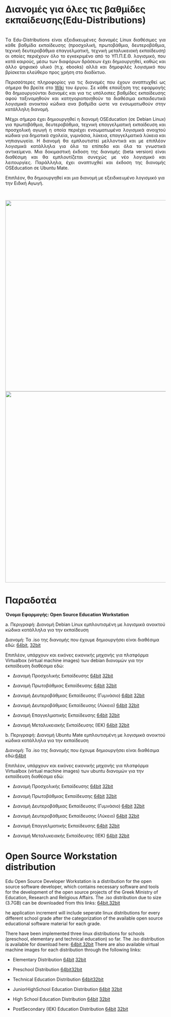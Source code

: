 # Διανομές για όλες τις βαθμίδες εκπαίδευσης(Edu-Distributions)

<p align="justify">
<br>
Tα Edu-Distributions είναι εξειδικευμένες διανομές Linux διαθέσιμες για κάθε βαθμίδα εκπαίδευσης (προσχολική, πρωτοβάθμια, δευτεροβάθμια, tεχνική δευτεροβάθμια επαγγελματική, τεχνική μεταλυκειακή εκπαίδευση) οι οποίες περιέχουν όλο το εγκεκριμένο από το ΥΠ.Π.Ε.Θ. λογισμικό, που κατά καιρούς, μέσω των διαφόρων δράσεων έχει δημιουργηθεί, καθώς και άλλο ψηφιακό υλικό (π.χ. ebooks) αλλά και δημοφιλές λογισμικό που βρίσκεται ελεύθερο προς χρήση στο διαδίκτυο.
<br>

<p align="justify">
Περισσότερες πληροφορίες για τις διανομές που έχουν αναπτυχθεί ως σήμερα θα βρείτε στο <A href="https://git.minedu.gov.gr/itminedu/edu_distributions/wikis/Home">Wiki</A> του έργου.
Σε κάθε επαύξηση της εφαρμογής θα δημιουργούνται διανομές και για τις υπόλοιπες βαθμίδες εκπαίδευσης αφού ταξινομηθούν και κατηγοριοποιηθούν τα διαθέσιμα εκπαιδευτικά λογισμικά ανοικτού κώδικα ανα βαθμίδα ώστε να ενσωματωθούν στην κατάλληλη διανομή. 

<p align="justify">
Μέχρι σήμερα έχει δημιουργηθεί η διανομή OSEducation (σε Debian Linux) για πρωτοβάθμια, δευτεροβάθμια, τεχνική επαγγελματική εκπαίδευση και προσχολική αγωγή η οποία περιέχει ενσωματωμένα λογισμικά ανοιχτού κώδικα για δημοτικά σχολεία, γυμνάσια, λύκεια, επαγγελματικά λύκεια και νηπιαγωγεία. Η διανομή θα εμπλουτιστεί μελλοντικά και με επιπλέον λογισμικά κατάλληλα για όλα τα επίπεδα και όλα τα γνωστικά αντικείμενα. 
Μια δοκιμαστική έκδοση της διανομής (beta version) είναι διαθέσιμη και θα εμπλουτίζεται συνεχώς με νέο λογισμικό και λειτουργίες. 
Παράλληλα, έχει αναπτυχθεί και έκδοση της διανομής OSEducation σε Ubuntu Mate. 
</p>
<p>Επιπλέον, θα δημιουργηθεί και μια διανομή με εξειδικευμένο λογισμικό για την Ειδική Αγωγή. </p>
</p>
<br>
<p align="center">
  <img src="http://ostdev.minedu.gov.gr/~sofiakom/OSElementary32.jpeg" width=800 height=600/> 
  
  <br>
  <img src="http://ostdev.minedu.gov.gr/~sofiakom/Ubuntu_Elementary64.jpeg" width=800 height=600/>

</p>




# Παραδοτέα

**Όνομα Εφαρμογής: Open Source Education Workstation**

a. Περιγραφή: Διανομή Debian Linux εμπλουτισμένη με λογισμικά ανοικτού κώδικα κατάλληλα για την εκπαίδευση

Διανομή: Τα .iso της διανομής που έχουμε δημιουργήσει είναι διαθέσιμα εδώ:
<A href="https://pithos.okeanos.grnet.gr/public/8Wr5zLcqY4ixkPKgGtA175">64bit</A>,
<A href="https://pithos.okeanos.grnet.gr/public/eABhTjjfP5VHhTVWiT9nq">32bit</A>

Επιπλέον, υπάρχουν και εικόνες εικονικής μηχανής για πλατφόρμα Virtualbox (virtual machine images) των debian διανομών για την εκπαίδευση διαθέσιμα εδώ:


* Διανομή Προσχολικής Εκπαίδευσης <A href="https://pithos.okeanos.grnet.gr/public/b23a9aYuAjmrdn8ydrZek3">64bit</A> <A href="https://pithos.okeanos.grnet.gr/public/96oVUaX4qjIreokr5AtYr4">32bit</A>

* Διανομή Πρωτοβάθμιας Εκπαίδευσης <A href="https://pithos.okeanos.grnet.gr/public/5lUvDwTJCDcWjsKUFQcsI2">64bit</A> <A href="https://pithos.okeanos.grnet.gr/public/6NXocDtK7Jsp1lHLBJRBZ2">32bit</A>

* Διανομή Δευτεροβάθμιας Εκπαίδευσης (Γυμνάσιο) <A href="https://pithos.okeanos.grnet.gr/public/1AFKHUmGa5nxS3mzvph0Z4">64bit</A> <A href="https://pithos.okeanos.grnet.gr/public/BVnKPPJOayqAB6r2RNDd3">32bit</A>

* Διανομή Δευτεροβάθμιας Εκπαίδευσης (Λύκειο) <A href="https://pithos.okeanos.grnet.gr/public/dr8jVl8t0xOlEsRP6e5NL">64bit</A> <A href="https://pithos.okeanos.grnet.gr/public/YKnycsg6eaX9NqASaPBvZ4">32bit</A>

* Διανομή Επαγγελματικής Εκπαίδευσης  <A href="https://pithos.okeanos.grnet.gr/public/BTpX31SjZewzeDdOT4lI95">64bit</A> <A href="https://pithos.okeanos.grnet.gr/public/vwFl6HlsE6fHriOoXq3104">32bit</A>

* Διανομή Μεταλυκειακής Εκπαίδευσης (ΙΕΚ) <A href="https://pithos.okeanos.grnet.gr/public/V09A4ku06DygEhTr9q6aL2">64bit</A> <A href="https://pithos.okeanos.grnet.gr/public/YhB0i1LNFBoCsXWqyaM2b1">32bit</A>


b. Περιγραφή: Διανομή Ubuntu Mate εμπλουτισμένη με λογισμικά ανοικτού κώδικα κατάλληλα για την εκπαίδευση

Διανομή: Τα .iso της διανομής που έχουμε δημιουργήσει είναι διαθέσιμα εδώ:<A href="https://pithos.okeanos.grnet.gr/public/ibDJqbqGjBgy8HCmMP1V86">64bit</A>

Επιπλέον, υπάρχουν και εικόνες εικονικής μηχανής για πλατφόρμα Virtualbox (virtual machine images) των ubuntu διανομών για την εκπαίδευση διαθέσιμα εδώ:


* Διανομή Προσχολικής Εκπαίδευσης <A href="#">64bit</A> <A href="#">32bit</A>

* Διανομή Πρωτοβάθμιας Εκπαίδευσης <A href="#">64bit</A> <A href="#">32bit</A>

* Διανομή Δευτεροβάθμιας Εκπαίδευσης (Γυμνάσιο) <A href="#">64bit</A> <A href="#">32bit</A>

* Διανομή Δευτεροβάθμιας Εκπαίδευσης (Λύκειο) <A href="#">64bit</A> <A href="#">32bit</A>

* Διανομή Επαγγελματικής Εκπαίδευσης  <A href="#">64bit</A> <A href="#">32bit</A>

* Διανομή Μεταλυκειακής Εκπαίδευσης (ΙΕΚ) <A href="#">64bit</A> <A href="#">32bit</A>




# Open Source  Workstation distribution

<p align="justify">

Edu Open Source Developer Workstation is a distribution for the open source software developer, which contains necessary software and tools for the development of the open source projects of the Greek Ministry of Education, Research and Religious Affairs. 
The .iso distribution due to size (3.7GB) can be downloaded from this links: <A href="https://pithos.okeanos.grnet.gr/public/V7Nyum3zK15sRdAuhZXqi1">64bit</A>,<A href="https://pithos.okeanos.grnet.gr/public/Hmcjo1rWYSS3YtG12mbps7">32bit</A>

he application increment will include seperate linux distributions for every different school grade after the categorization of the available open source educational software material for each grade.  

There have been implemented three linux distributions for schools (preschool, elementary and technical education) so far. 
The .iso distribution is available for download here: <A href="https://pithos.okeanos.grnet.gr/public/V7Nyum3zK15sRdAuhZXqi1">64bit</A>,<A href="https://pithos.okeanos.grnet.gr/public/Hmcjo1rWYSS3YtG12mbps7">32bit</A>
There are also available virtual machine images for each distribution through the following links:

* Elementary Distribution <A href="https://pithos.okeanos.grnet.gr/public/5lUvDwTJCDcWjsKUFQcsI2">64bit</A> <A href="https://pithos.okeanos.grnet.gr/public/6NXocDtK7Jsp1lHLBJRBZ2">32bit</A>

* Preschool Distribution <A href="https://pithos.okeanos.grnet.gr/public/b23a9aYuAjmrdn8ydrZek3">64bit</A><A href="https://pithos.okeanos.grnet.gr/public/96oVUaX4qjIreokr5AtYr4">32bit</A>

* Technical Education Distribution <A href="https://pithos.okeanos.grnet.gr/public/BTpX31SjZewzeDdOT4lI95">64bit</A><A href="https://pithos.okeanos.grnet.gr/public/vwFl6HlsE6fHriOoXq3104">32bit</A>

* JuniorHighSchool Education Distribution <A href="https://pithos.okeanos.grnet.gr/public/1AFKHUmGa5nxS3mzvph0Z4">64bit</A> <A href="https://pithos.okeanos.grnet.gr/public/BVnKPPJOayqAB6r2RNDd3">32bit</A>

* High School Education Distribution <A href="https://pithos.okeanos.grnet.gr/public/dr8jVl8t0xOlEsRP6e5NL">64bit</A> <A href="https://pithos.okeanos.grnet.gr/public/YKnycsg6eaX9NqASaPBvZ4">32bit</A>

* PostSecondary (IEK) Education Distribution <A href="https://pithos.okeanos.grnet.gr/public/V09A4ku06DygEhTr9q6aL2">64bit</A> <A href="https://pithos.okeanos.grnet.gr/public/YhB0i1LNFBoCsXWqyaM2b1">32bit</A>
